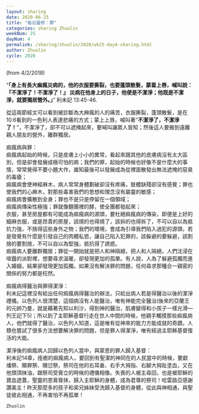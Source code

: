 ```yaml
---
layout: sharing
date: 2020-06-25
title: "每日靈修：罪"
categories: sharing Zhuolin
weekNum: 25
dayNum: 4
permalink: /sharing/zhuolin/2020/wk25-day4-sharing.html
author: Zhuolin
cycle: 2020
---
```

(from 4/2/2018)

“**「身上有長大痲瘋災病的，他的衣服要撕裂，也要蓬頭散髮，蒙着上唇，喊叫說：『不潔淨了！不潔淨了！』 災病在他身上的日子，他便是不潔淨；他既是不潔淨，就要獨居營外。」**” 利未記 13:45-46.  

從這兩節經文可以看到被診斷為大麻瘋的人的痛苦，衣服撕裂，蓬頭散髮，是在10:6看到的一色利人表達悲痛的方式；蒙上上唇，喊叫著“**不潔淨了，不潔淨了！**”，不潔淨了，卻不可以遮掩起來，要喊叫讓眾人皆知；然後這人要搬到遠離親人朋友的營外，離群獨居。  

痲瘋病與罪：  
痲瘋病起始的時候，只是皮膚上小小的異常，看起來跟其他的皮膚病沒有太大區別，但是卻會發展成極可怕的病；我們的罪，起始的時候也好像不是什麼大的事情，常常覺得不要小題大作，誰知最後可以發展成為從裡面散發出無法遮掩的惡臭的毒瘡；  
痲瘋病會使神經麻木，病人常常身體劃破卻沒有疼痛，肢體缺殘卻沒有感覺；罪也使我們的心麻木，對那些毒害我們的思想和理念沒有屬靈的敏感；  
痲瘋病會擴散到全身；罪也不是只是停留在一個領域；  
痲瘋病傳染性極強；罪就像麵團裡的酵，使全團都發起來；  
衣服，甚至房屋都有可能成為痲瘋病的源頭，要杜絕痲瘋病的傳染，即便是上好的細麻衣服，或是昂貴的房屋，該燒的也得燒了，該拆的也得拆了，不可以自以為抵抗力強，不捨得這些身外之物；我們的環境，會成為引導我們陷入過犯的源頭，若是發覺有什麼是引發自己的肉體私慾，讓自己陷入犯罪的，該躲避的要躲避，該割捨的要割捨，不可以自以為堅強，抵抗得了誘惑。  
痲瘋病人要離群獨居；罪從一開始就是把人和神隔絕，把人和人隔絕，人們沈浸在喧囂的派對裡，想要尋求溫暖，卻發現更加的孤單。有人說，人為了躲避孤獨而進入婚姻，結果卻發現更加孤獨。如果沒有解決罪的問題，任何尋求那種合一親密的關係的努力都是枉然。  

痲瘋病得醫治與罪得潔淨：  
利未記這裡沒有給出任何痲瘋病得醫治的辦法，只給出病人若是得醫治以後的潔淨禮儀。以色列人很清楚，這個病沒有人能醫治，唯有神能完全醫治(後來的亞蘭王的元帥乃曼，就是藉著先知以利沙，得到神的醫治，肌膚變得和小孩子一樣光滑—列王記下5)；所以到了主耶穌基督行走在世人中間的時候，他親手觸摸那些痲瘋病人，他們就得了醫治，以色列人知道，這是唯有從神來的能力方能成就的奇蹟。人類也嘗試了很多方法想要解決罪的問題，但是罪人得潔淨，唯有經過主耶穌基督復活的大能。  

潔淨後的痲瘋病人回歸以色列人當中，與蒙恩的罪人歸入基督：  
利未記14章，痊癒的痲瘋病人，要回到有聖潔的神同在的人民當中的時候，要獻燔祭、贖罪祭、贖愆祭，祭司在他的右耳垂、右手大拇指、右腳大拇趾塗血，又在他頭頂抹油，跟祭司受膏立的時候的禮儀相像。失喪的人被主尋回，也是被耶穌的寶血遮蓋，聖靈的恩膏膏抹，歸入主耶穌的身體，成為君尊的祭司！哈雷路亞感謝讚美主！昨天那麼多的孩子和弟兄姊妹受洗歸入基督的身體，從此與神相通，與聖徒彼此相通，不再害怕不再孤單！  

`Zhuolin`  

